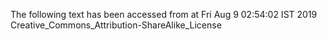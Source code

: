 The following text has been accessed from at Fri Aug 9 02:54:02 IST 2019
Creative_Commons_Attribution-ShareAlike_License
